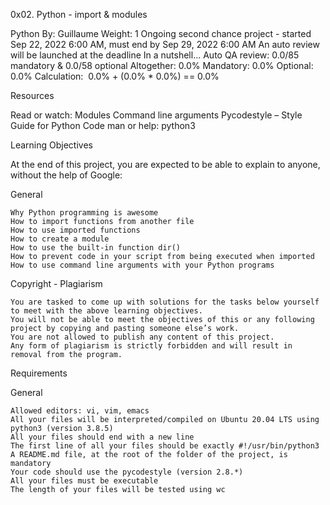 ﻿

0x02. Python - import & modules

Python
	By: Guillaume
	Weight: 1
	Ongoing second chance project - started Sep 22, 2022 6:00 AM, must end by Sep 29, 2022 6:00 AM
	An auto review will be launched at the deadline
In a nutshell…
	Auto QA review: 0.0/85 mandatory & 0.0/58 optional 
	Altogether: 0.0% 
	Mandatory: 0.0%
	Optional: 0.0%
	Calculation:  0.0% + (0.0% * 0.0%) == 0.0% 

Resources

Read or watch:
	Modules 
	Command line arguments 
	Pycodestyle – Style Guide for Python Code 
man or help:
	python3

Learning Objectives

At the end of this project, you are expected to be able to explain to anyone, without the help of Google:

General

	Why Python programming is awesome
	How to import functions from another file
	How to use imported functions
	How to create a module
	How to use the built-in function dir()
	How to prevent code in your script from being executed when imported
	How to use command line arguments with your Python programs

Copyright - Plagiarism

	You are tasked to come up with solutions for the tasks below yourself to meet with the above learning objectives.
	You will not be able to meet the objectives of this or any following project by copying and pasting someone else’s work. 
	You are not allowed to publish any content of this project.
	Any form of plagiarism is strictly forbidden and will result in removal from the program.

Requirements


General

	Allowed editors: vi, vim, emacs
	All your files will be interpreted/compiled on Ubuntu 20.04 LTS using python3 (version 3.8.5)
	All your files should end with a new line
	The first line of all your files should be exactly #!/usr/bin/python3
	A README.md file, at the root of the folder of the project, is mandatory
	Your code should use the pycodestyle (version 2.8.*)
	All your files must be executable
	The length of your files will be tested using wc

